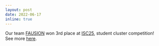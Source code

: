 ```yaml
---
layout: post
date: 2022-06-17
inline: true
---
```


Our team [FAUSION](https://fausion.netlify.app/) won 3rd place at [ISC25](https://isc-hpc.com/), student cluster competition! See more [here](https://www.linkedin.com/posts/tornike-onoprishvili-928801b6_fausion-activity-7339183637579366400-ws_j?utm_source=share&utm_medium=member_desktop&rcm=ACoAABiuC_ABl0WDGe3Mvk5R6X-WB9xsPAuZ92A).



